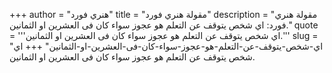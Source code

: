+++
author = "هنري فورد"
title = "مقولة هنري فورد"
description = "مقولة هنري فورد: اي شخص يتوقف عن التعلم هو عجوز سواء كان فى العشرين او الثمانين."
quote = '''اي شخص يتوقف عن التعلم هو عجوز سواء كان فى العشرين او الثمانين.'''
slug = "اي-شخص-يتوقف-عن-التعلم-هو-عجوز-سواء-كان-فى-العشرين-او-الثمانين"
+++
اي شخص يتوقف عن التعلم هو عجوز سواء كان فى العشرين او الثمانين.
